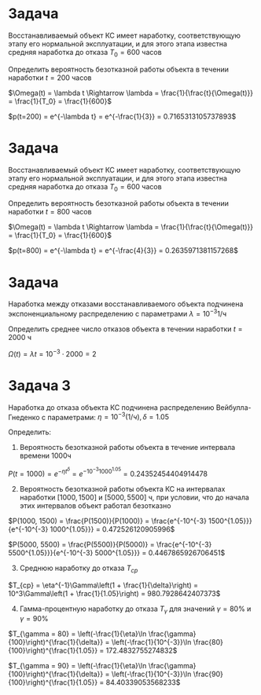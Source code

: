 # Задача
Восстанавливаемый объект КС имеет наработку, соответствующую этапу его нормальной эксплуатации, и для этого этапа известна средняя наработка до отказа $T_0 = 600$ часов

Определить вероятность безотказной работы объекта в течении наработки $t = 200$ часов

$\Omega(t) = \lambda t \Rightarrow \lambda = \frac{1}{\frac{t}{\Omega(t)}} = \frac{1}{T_0} = \frac{1}{600}$

$p(t=200) = e^{-\lambda t} = e^{-\frac{1}{3}} = 0.7165313105737893$


# Задача
Восстанавливаемый объект КС имеет наработку, соответствующую этапу его нормальной эксплуатации, и для этого этапа известна средняя наработка до отказа $T_0 = 600$ часов

Определить вероятность безотказной работы объекта в течении наработки $t = 800$ часов

$\Omega(t) = \lambda t \Rightarrow \lambda = \frac{1}{\frac{t}{\Omega(t)}} = \frac{1}{T_0} = \frac{1}{600}$

$p(t=800) = e^{-\lambda t} = e^{-\frac{4}{3}} = 0.2635971381157268$


# Задача
Наработка между отказами восстанавливаемого объекта подчинена экспоненциальному распределению с параметрами $\lambda = 10^{-3} 1/$ч

Определить среднее число отказов объекта в течении наработки $t = 2000$ ч

$\Omega(t) = \lambda t = 10^{-3} \cdot 2000 = 2$


# Задача 3
Наработка до отказа объекта КС подчинена распределению Вейбулла-Гнеденко с параметрами: $\eta = 10^{-3} (1/ч), \delta = 1.05$

Определить:
1. Вероятность безотказной работы объекта в течение интервала времени 1000ч

$P(t=1000) = e^{-\eta t^\delta} = e^{-10^{-3} 1000^{1.05}} = 0.24352454404914478$

2. Вероятность безотказной работы объекта КС на интервалах наработки $[1000, 1500]$ и $[5000, 5500]$ ч, при условии, что до начала этих интервалов объект работал безотказно

$P(1000, 1500) = \frac{P(1500)}{P(1000)} = \frac{e^{-10^{-3} 1500^{1.05}}}{e^{-10^{-3} 1000^{1.05}}} = 0.472526120905996$

$P(5000, 5500) = \frac{P(5500)}{P(5000)} = \frac{e^{-10^{-3} 5500^{1.05}}}{e^{-10^{-3} 5000^{1.05}}} = 0.4467865926706451$

3. Среднюю наработку до отказа $T_{ср}$

$T_{ср} = \eta^{-1}\Gamma\left(1 + \frac{1}{\delta}\right) = 10^3\Gamma\left(1 + \frac{1}{1.05}\right) = 980.7928642407373$

4. Гамма-процентную наработку до отказа $T_\gamma$ для значений $\gamma = 80\%$ и $\gamma = 90\%$

$T_{\gamma = 80} = \left(-\frac{1}{\eta}\ln \frac{\gamma}{100}\right)^{\frac{1}{\delta}} = \left(-\frac{1}{10^{-3}}\ln \frac{80}{100}\right)^{\frac{1}{1.05}} = 172.4832755274832$

$T_{\gamma = 90} = \left(-\frac{1}{\eta}\ln \frac{\gamma}{100}\right)^{\frac{1}{\delta}} = \left(-\frac{1}{10^{-3}}\ln \frac{90}{100}\right)^{\frac{1}{1.05}} = 84.40339053568233$
